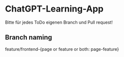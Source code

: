 # ChatGPT-Learning-App

Bitte für jedes ToDo eigenen Branch und Pull request!

## Branch naming
feature/frontend-{page or feature or both: page-feature}
